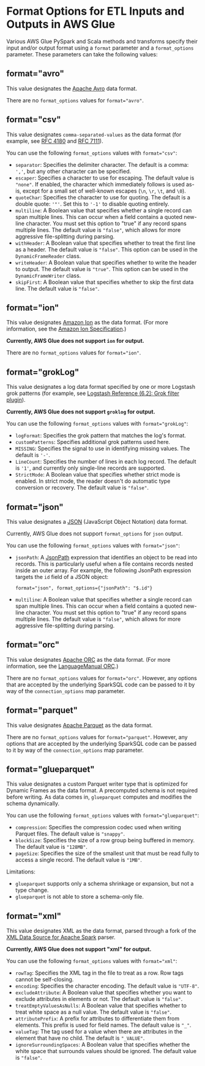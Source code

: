 # Format Options for ETL Inputs and Outputs in AWS Glue<a name="aws-glue-programming-etl-format"></a>

Various AWS Glue PySpark and Scala methods and transforms specify their input and/or output format using a `format` parameter and a `format_options` parameter\. These parameters can take the following values:

## format="avro"<a name="aws-glue-programming-etl-format-avro"></a>

This value designates the [Apache Avro](https://avro.apache.org/) data format\.

There are no `format_options` values for `format="avro"`\.

## format="csv"<a name="aws-glue-programming-etl-format-csv"></a>

This value designates `comma-separated-values` as the data format \(for example, see [RFC 4180](https://tools.ietf.org/html/rfc4180) and [RFC 7111](https://tools.ietf.org/html/rfc7111)\)\.

You can use the following `format_options` values with `format="csv"`:
+ `separator`: Specifies the delimiter character\. The default is a comma: `','`, but any other character can be specified\.
+ `escaper`: Specifies a character to use for escaping\. The default value is `"none"`\. If enabled, the character which immediately follows is used as\-is, except for a small set of well\-known escapes \(`\n`, `\r`, `\t`, and `\0`\)\.
+ `quoteChar`: Specifies the character to use for quoting\. The default is a double quote: `'"'`\. Set this to `'-1'` to disable quoting entirely\.
+ `multiline`: A Boolean value that specifies whether a single record can span multiple lines\. This can occur when a field contains a quoted new\-line character\. You must set this option to "true" if any record spans multiple lines\. The default value is `"false"`, which allows for more aggressive file\-splitting during parsing\.
+ `withHeader`: A Boolean value that specifies whether to treat the first line as a header\. The default value is `"false"`\. This option can be used in the `DynamicFrameReader` class\.
+ `writeHeader`: A Boolean value that specifies whether to write the header to output\. The default value is `"true"`\. This option can be used in the `DynamicFrameWriter` class\.
+ `skipFirst`: A Boolean value that specifies whether to skip the first data line\. The default value is `"false"`\.

## format="ion"<a name="aws-glue-programming-etl-format-ion"></a>

This value designates [Amazon Ion](https://amzn.github.io/ion-docs/) as the data format\. \(For more information, see the [Amazon Ion Specification](https://amzn.github.io/ion-docs/spec.html)\.\)

**Currently, AWS Glue does not support `ion` for output\.**

There are no `format_options` values for `format="ion"`\.

## format="grokLog"<a name="aws-glue-programming-etl-format-grokLog"></a>

This value designates a log data format specified by one or more Logstash grok patterns \(for example, see [Logstash Reference \(6\.2\]: Grok filter plugin](https://www.elastic.co/guide/en/logstash/current/plugins-filters-grok.html)\)\.

**Currently, AWS Glue does not support `groklog` for output\.**

You can use the following `format_options` values with `format="grokLog"`:
+ `logFormat`: Specifies the grok pattern that matches the log's format\.
+ `customPatterns`: Specifies additional grok patterns used here\.
+ `MISSING`: Specifies the signal to use in identifying missing values\. The default is `'-'`\.
+ `LineCount`: Specifies the number of lines in each log record\. The default is `'1'`, and currently only single\-line records are supported\.
+ `StrictMode`: A Boolean value that specifies whether strict mode is enabled\. In strict mode, the reader doesn't do automatic type conversion or recovery\. The default value is `"false"`\.

## format="json"<a name="aws-glue-programming-etl-format-json"></a>

This value designates a [JSON](https://www.json.org/) \(JavaScript Object Notation\) data format\.

Currently, AWS Glue does not support `format_options` for `json` output\.

You can use the following `format_options` values with `format="json"`:
+ `jsonPath`: A [JsonPath](https://github.com/json-path/JsonPath) expression that identifies an object to be read into records\. This is particularly useful when a file contains records nested inside an outer array\. For example, the following JsonPath expression targets the `id` field of a JSON object:

  ```
  format="json", format_options={"jsonPath": "$.id"}
  ```
+ `multiline`: A Boolean value that specifies whether a single record can span multiple lines\. This can occur when a field contains a quoted new\-line character\. You must set this option to "true" if any record spans multiple lines\. The default value is `"false"`, which allows for more aggressive file\-splitting during parsing\.

## format="orc"<a name="aws-glue-programming-etl-format-orc"></a>

This value designates [Apache ORC](https://orc.apache.org/) as the data format\. \(For more information, see the [LanguageManual ORC](https://cwiki.apache.org/confluence/display/Hive/LanguageManual+ORC)\.\)

There are no `format_options` values for `format="orc"`\. However, any options that are accepted by the underlying SparkSQL code can be passed to it by way of the `connection_options` map parameter\.

## format="parquet"<a name="aws-glue-programming-etl-format-parquet"></a>

This value designates [Apache Parquet](https://parquet.apache.org/documentation/latest/) as the data format\.

There are no `format_options` values for `format="parquet"`\. However, any options that are accepted by the underlying SparkSQL code can be passed to it by way of the `connection_options` map parameter\.

## format="glueparquet"<a name="aws-glue-programming-etl-format-glue-parquet"></a>

This value designates a custom Parquet writer type that is optimized for Dynamic Frames as the data format\. A precomputed schema is not required before writing\. As data comes in, `glueparquet` computes and modifies the schema dynamically\. 

You can use the following `format_options` values with `format="glueparquet"`:
+ `compression`: Specifies the compression codec used when writing Parquet files\. The default value is `"snappy"`\.
+ `blockSize`: Specifies the size of a row group being buffered in memory\. The default value is `"128MB"`\.
+ `pageSize`: Specifies the size of the smallest unit that must be read fully to access a single record\. The default value is `"1MB"`\.

 Limitations:
+ `glueparquet` supports only a schema shrinkage or expansion, but not a type change\.
+ `glueparquet` is not able to store a schema\-only file\.

## format="xml"<a name="aws-glue-programming-etl-format-xml"></a>

This value designates XML as the data format, parsed through a fork of the [XML Data Source for Apache Spark](https://github.com/databricks/spark-xml) parser\.

**Currently, AWS Glue does not support "xml" for output\.**

You can use the following `format_options` values with `format="xml"`:
+ `rowTag`: Specifies the XML tag in the file to treat as a row\. Row tags cannot be self\-closing\.
+ `encoding`: Specifies the character encoding\. The default value is `"UTF-8"`\.
+ `excludeAttribute`: A Boolean value that specifies whether you want to exclude attributes in elements or not\. The default value is `"false"`\.
+ `treatEmptyValuesAsNulls`: A Boolean value that specifies whether to treat white space as a null value\. The default value is `"false"`\.
+ `attributePrefix`: A prefix for attributes to differentiate them from elements\. This prefix is used for field names\. The default value is `"_"`\.
+ `valueTag`: The tag used for a value when there are attributes in the element that have no child\. The default is `"_VALUE"`\.
+ `ignoreSurroundingSpaces`: A Boolean value that specifies whether the white space that surrounds values should be ignored\. The default value is `"false"`\.